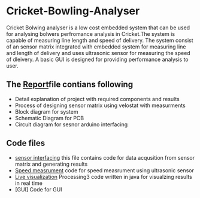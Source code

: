 # Cricket-Bowling-Analyser


Cricket Bolwing analyser is  a low cost embedded system  that can be used for analysing bolwers perfromance analysis in Cricket.The system is capable of measuring line length and speed of delivery.
The system consist of an  sensor matrix integrated with embedded system for measuring line and length of delivery and uses ultrasonic sensor for measuring the speed of dleivery.
A basic GUI is designed for  providing performance  analysis to user.

## The [Report](https://github.com/amitchavda17/Cricket-Bowling-Analyser/blob/master/Report.pdf)file contians following
* Detail explanation of project with required components and  results  
* Process of designing sensor matrix using velostat with measurments 
* Block diagram for system 
* Schematic Diagram for PCB
* Circuit diagram for sesnor arduino interfacing

## Code files
* [sensor interfacing](https://github.com/amitchavda17/Cricket-Bowling-Analyser/blob/master/sensor_matrix.ino) this file contains code for data acqusition from sensor matrix and generating results
* [Speed measrument](https://github.com/amitchavda17/Cricket-Bowling-Analyser/blob/master/speed_measurment.ino) code for speed measrument using ultrasonic sensor
* [Live visualization](https://github.com/amitchavda17/Cricket-Bowling-Analyser/blob/master/live_visualization.pde) Processing3 code written in java for visualzing results in real time
* [GUI]  Code for GUI 


